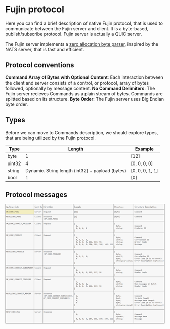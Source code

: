 # Fujin protocol

Here you can find a brief description of native Fujin protocol, that is used to communicate between the Fujin server and client. It is a byte-based, publish/subscribe protocol. Fujin server is actually a QUIC server.

The Fujin server implements a [zero allocation byte parser](https://youtu.be/ylRKac5kSOk?t=10m46s), inspired by the NATS server, that is fast and efficient.

## Protocol conventions

**Command Array of Bytes with Optional Content**: Each interaction between the client and server consists of a control, or protocol, array of bytes followed, optionally by message content.
**No Command Delimiters**: The Fujin server recieves Commands as a plain stream of bytes. Commands are splitted based on its structure.
**Byte Order**: The Fujin server uses Big Endian byte order.

## Types

Before we can move to Commands description, we should explore types, that are being utilized by the Fujin protocol.

| Type   | Length                                           | Example         |
|--------|--------------------------------------------------|-----------------|
| byte   | 1                                                | [12]            |
| uint32 | 4                                                | [0, 0, 0, 0]    |
| string | Dynamic. String length (int32) + payload (bytes) | [0, 0, 0, 1, 1] |
| bool   | 1                                                | [0]             |

## Protocol messages
![plot](./protocol.png)